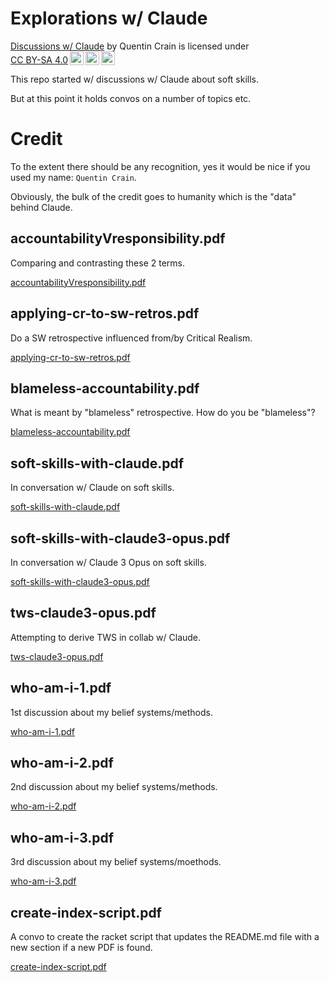 # Explorations w/ Claude

 <p xmlns:cc="http://creativecommons.org/ns#" xmlns:dct="http://purl.org/dc/terms/"><a property="dct:title" rel="cc:attributionURL" href="https://github.com/czrpb/soft-skills">Discussions w/ Claude</a> by <span property="cc:attributionName">Quentin Crain</span> is licensed under <a href="https://creativecommons.org/licenses/by-sa/4.0/?ref=chooser-v1" target="_blank" rel="license noopener noreferrer" style="display:inline-block;">CC BY-SA 4.0<img style="height:22px!important;margin-left:3px;vertical-align:text-bottom;" src="https://mirrors.creativecommons.org/presskit/icons/cc.svg?ref=chooser-v1" alt=""><img style="height:22px!important;margin-left:3px;vertical-align:text-bottom;" src="https://mirrors.creativecommons.org/presskit/icons/by.svg?ref=chooser-v1" alt=""><img style="height:22px!important;margin-left:3px;vertical-align:text-bottom;" src="https://mirrors.creativecommons.org/presskit/icons/sa.svg?ref=chooser-v1" alt=""></a></p>

This repo started w/ discussions w/ Claude about soft skills.

But at this point it holds convos on a number of topics etc.

# Credit

To the extent there should be any recognition, yes it would be nice if you used my name: `Quentin Crain`.

Obviously, the bulk of the credit goes to humanity which is the "data" behind Claude.

## accountabilityVresponsibility.pdf

Comparing and contrasting these 2 terms.

[accountabilityVresponsibility.pdf](accountabilityVresponsibility.pdf)


## applying-cr-to-sw-retros.pdf

Do a SW retrospective influenced from/by Critical Realism.

[applying-cr-to-sw-retros.pdf](applying-cr-to-sw-retros.pdf)


## blameless-accountability.pdf

What is meant by "blameless" retrospective. How do you be "blameless"?

[blameless-accountability.pdf](blameless-accountability.pdf)


## soft-skills-with-claude.pdf

In conversation w/ Claude on soft skills.

[soft-skills-with-claude.pdf](soft-skills-with-claude.pdf)


## soft-skills-with-claude3-opus.pdf

In conversation w/ Claude 3 Opus on soft skills.

[soft-skills-with-claude3-opus.pdf](soft-skills-with-claude3-opus.pdf)


## tws-claude3-opus.pdf

Attempting to derive TWS in collab w/ Claude.

[tws-claude3-opus.pdf](tws-claude3-opus.pdf)


## who-am-i-1.pdf

1st discussion about my belief systems/methods.

[who-am-i-1.pdf](who-am-i-1.pdf)


## who-am-i-2.pdf

2nd discussion about my belief systems/methods.

[who-am-i-2.pdf](who-am-i-2.pdf)


## who-am-i-3.pdf

3rd discussion about my belief systems/moethods.

[who-am-i-3.pdf](who-am-i-3.pdf)

## create-index-script.pdf

A convo to create the racket script that updates the README.md file with a new section if a new PDF is found.

[create-index-script.pdf](create-index-script.pdf)

